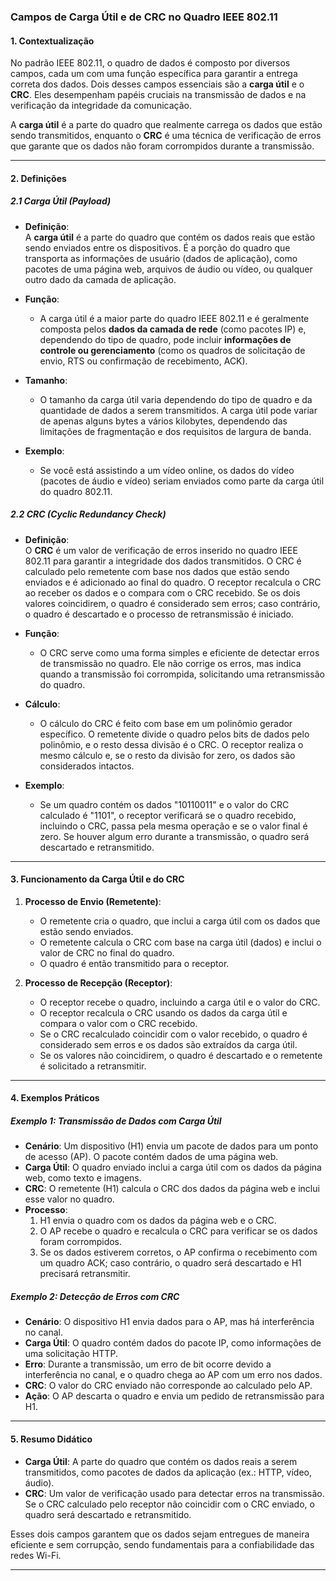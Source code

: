 ### **Campos de Carga Útil e de CRC no Quadro IEEE 802.11**

#### **1. Contextualização**
No padrão IEEE 802.11, o quadro de dados é composto por diversos campos, cada um com uma função específica para garantir a entrega correta dos dados. Dois desses campos essenciais são a **carga útil** e o **CRC**. Eles desempenham papéis cruciais na transmissão de dados e na verificação da integridade da comunicação.

A **carga útil** é a parte do quadro que realmente carrega os dados que estão sendo transmitidos, enquanto o **CRC** é uma técnica de verificação de erros que garante que os dados não foram corrompidos durante a transmissão.

---

#### **2. Definições**

##### **2.1 Carga Útil (Payload)**
- **Definição**:  
  A **carga útil** é a parte do quadro que contém os dados reais que estão sendo enviados entre os dispositivos. É a porção do quadro que transporta as informações de usuário (dados de aplicação), como pacotes de uma página web, arquivos de áudio ou vídeo, ou qualquer outro dado da camada de aplicação.

- **Função**:
    - A carga útil é a maior parte do quadro IEEE 802.11 e é geralmente composta pelos **dados da camada de rede** (como pacotes IP) e, dependendo do tipo de quadro, pode incluir **informações de controle ou gerenciamento** (como os quadros de solicitação de envio, RTS ou confirmação de recebimento, ACK).

- **Tamanho**:
    - O tamanho da carga útil varia dependendo do tipo de quadro e da quantidade de dados a serem transmitidos. A carga útil pode variar de apenas alguns bytes a vários kilobytes, dependendo das limitações de fragmentação e dos requisitos de largura de banda.

- **Exemplo**:
    - Se você está assistindo a um vídeo online, os dados do vídeo (pacotes de áudio e vídeo) seriam enviados como parte da carga útil do quadro 802.11.

##### **2.2 CRC (Cyclic Redundancy Check)**
- **Definição**:  
  O **CRC** é um valor de verificação de erros inserido no quadro IEEE 802.11 para garantir a integridade dos dados transmitidos. O CRC é calculado pelo remetente com base nos dados que estão sendo enviados e é adicionado ao final do quadro. O receptor recalcula o CRC ao receber os dados e o compara com o CRC recebido. Se os dois valores coincidirem, o quadro é considerado sem erros; caso contrário, o quadro é descartado e o processo de retransmissão é iniciado.

- **Função**:
    - O CRC serve como uma forma simples e eficiente de detectar erros de transmissão no quadro. Ele não corrige os erros, mas indica quando a transmissão foi corrompida, solicitando uma retransmissão do quadro.

- **Cálculo**:
    - O cálculo do CRC é feito com base em um polinômio gerador específico. O remetente divide o quadro pelos bits de dados pelo polinômio, e o resto dessa divisão é o CRC. O receptor realiza o mesmo cálculo e, se o resto da divisão for zero, os dados são considerados intactos.

- **Exemplo**:
    - Se um quadro contém os dados "10110011" e o valor do CRC calculado é "1101", o receptor verificará se o quadro recebido, incluindo o CRC, passa pela mesma operação e se o valor final é zero. Se houver algum erro durante a transmissão, o quadro será descartado e retransmitido.

---

#### **3. Funcionamento da Carga Útil e do CRC**

1. **Processo de Envio (Remetente)**:
    - O remetente cria o quadro, que inclui a carga útil com os dados que estão sendo enviados.
    - O remetente calcula o CRC com base na carga útil (dados) e inclui o valor de CRC no final do quadro.
    - O quadro é então transmitido para o receptor.

2. **Processo de Recepção (Receptor)**:
    - O receptor recebe o quadro, incluindo a carga útil e o valor do CRC.
    - O receptor recalcula o CRC usando os dados da carga útil e compara o valor com o CRC recebido.
    - Se o CRC recalculado coincidir com o valor recebido, o quadro é considerado sem erros e os dados são extraídos da carga útil.
    - Se os valores não coincidirem, o quadro é descartado e o remetente é solicitado a retransmitir.

---

#### **4. Exemplos Práticos**

##### **Exemplo 1: Transmissão de Dados com Carga Útil**
- **Cenário**: Um dispositivo (H1) envia um pacote de dados para um ponto de acesso (AP). O pacote contém dados de uma página web.
- **Carga Útil**: O quadro enviado inclui a carga útil com os dados da página web, como texto e imagens.
- **CRC**: O remetente (H1) calcula o CRC dos dados da página web e inclui esse valor no quadro.
- **Processo**:
    1. H1 envia o quadro com os dados da página web e o CRC.
    2. O AP recebe o quadro e recalcula o CRC para verificar se os dados foram corrompidos.
    3. Se os dados estiverem corretos, o AP confirma o recebimento com um quadro ACK; caso contrário, o quadro será descartado e H1 precisará retransmitir.

##### **Exemplo 2: Detecção de Erros com CRC**
- **Cenário**: O dispositivo H1 envia dados para o AP, mas há interferência no canal.
- **Carga Útil**: O quadro contém dados do pacote IP, como informações de uma solicitação HTTP.
- **Erro**: Durante a transmissão, um erro de bit ocorre devido a interferência no canal, e o quadro chega ao AP com um erro nos dados.
- **CRC**: O valor do CRC enviado não corresponde ao calculado pelo AP.
- **Ação**: O AP descarta o quadro e envia um pedido de retransmissão para H1.

---

#### **5. Resumo Didático**
- **Carga Útil**: A parte do quadro que contém os dados reais a serem transmitidos, como pacotes de dados da aplicação (ex.: HTTP, vídeo, áudio).
- **CRC**: Um valor de verificação usado para detectar erros na transmissão. Se o CRC calculado pelo receptor não coincidir com o CRC enviado, o quadro será descartado e retransmitido.

Esses dois campos garantem que os dados sejam entregues de maneira eficiente e sem corrupção, sendo fundamentais para a confiabilidade das redes Wi-Fi.

---
